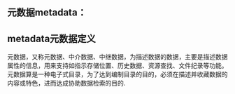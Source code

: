 ## 元数据metadata：
## metadata元数据定义
元数据，又称元数据、中介数据、中继数据，为描述数据的数据，主要是描述数据属性的信息，用来支持如指示存储位置、历史数据、资源查找、文件纪录等功能。元数据算是一种电子式目录，为了达到编制目录的目的，必须在描述并收藏数据的内容或特色，进而达成协助数据检索的目的.
### <title>标签
定义浏览器工具栏中的标题
提供页面被添加到收藏夹时显示的标题
显示在搜索引擎结果中的页面标题

### <meta> 标签
提供关于 HTML 文档的元数据。元数据不会显示在页面上，但是对于机器是可读的。
典型的情况是，meta 元素被用于规定页面的描述、关键词、文档的作者、最后修改时间以及其他元数据。
content 是meta必须的属性，定义与 http-equiv 或 name 属性相关的元信息。
http-equiv ,name, scheme 是meta 可选的属性。（HTML5 不支持 scheme 属性）

#### http-equiv属性：
为名称/值对提供了名称。并指示服务器在发送实际的文档之前先在要传送给浏览器的 MIME 文档头部包含名称/值对。
当服务器向浏览器发送文档时，会先发送许多名称/值对。虽然有些服务器会发送许多这种名称/值对，但是所有服务器都至少要发送一个：content-type:text/html。这将告诉浏览器准备接受一个 HTML 文档。
使用带有 http-equiv 属性的 **<meta>** 标签时，服务器将把名称/值对添加到发送给浏览器的内容头部。
语法格式：
`<meta http-equiv="参数" content="参数变量值">`
参数：
**content-Type 描述文档类型，字符集**
`<meta http-equiv="expires" content="text/html; chartset=utf-8">`
>meta标签的charset的信息参数如GB2312时，代表说明网站是采用的编码是简体中文；
>meta标签的charset的信息参数如BIG5时，代表说明网站是采用的编码是繁体中文；
>meta标签的charset的信息参数如iso-2022-jp时，代表说明网站是采用的编码是日文；
>meta标签的charset的信息参数如ks_c_5601时，代表说明网站是采用的编码是韩文；
>meta标签的charset的信息参数如ISO-8859-1时，代表说明网站是采用的编码是英文；
>meta标签的charset的信息参数如UTF-8时，代表世界通用的语言编码；
>在 HTML5 中，有一个新的 charset 属性，它使字符集的定义更加容易：

**<meta charset="UTF-8">**
default-style规定要使用的预定义的样式表

**<meta http-equiv="default-style" content="the document's preferred stylesheet">**
其中content 属性的值必须匹配同一文档中的一个 link 元素上的 title 属性的值，或者必须匹配同一文档中的一个 style 元素上的 title 属性的值
expires 可以用于设定网页的到期时间。一旦网页过期，必须到服务器上重新传输（必须使用GMT的时间格式）

<meta http-equiv="expires" content="Wed, 20-Jun-2017 22:30:00 GTM">(必须使用GMT时间格式)

Refresh 自动刷新并指向新页面

<meta http-equiv="Refresh" content="2;URL=http://www.baidu.com/"> 表示2秒后跳到百度页面

值 "refresh" 应该慎重使用，因为它会使得页面不受用户控制。在 W3C's Web 内容可访问性指南 中使用 "refresh" 会到导致失败。

Set-Cookie cookie设定，如果网页过期，那么存盘的cookie将被删除

<meta http-equiv="Set-Cookie" content="cookievalue=xxx;expires=Wednesday,20-Jun-2017 22:30:00 GTM;path=/ ">(必须使用GMT时间格式)

Pragma是用于设定禁止浏览器从本地机的缓存中调阅页面内容，设定后一旦离开网页就无法从Cache中再调出

<meta http-equiv="Pragma" content="no-cache">访问者不能脱机浏览此网页

Window-target 显示窗口的设定，强制页面在当前窗口以独立页面显示

<meta http-equive="Window-target" content="_top"> 用来防止别人在框架中调用此页面

Page-Enter 和Page-Exit设定进入/离开页面时的特殊效果

<meta http-equiv="Page-Enter" content="revealTrans(duration=1.0,transtion=12)">

<meta http-equiv="Page-Exit" content="revealTrans(duration=1.0,transtion=12)">

duration的值为网页动态过渡的时间，单位为秒。

transition是过渡方式，它的值为0到23，分别对应24种过渡方式：

| 值 | 过渡方式 | 值 | 过渡方式 |
| :--: | :------------------: | :--: | :------------------: |
| 0 | 盒状收缩 | 1 | 盒状放射 |
| 2 | 圆形收缩 | 3 | 圆形放射 |
| 4 | 由上往下 | 5 | 由下往上 |
| 6 | 从左至右 | 7 | 从右至左 |
| 8 | 垂直百叶窗 | 9 | 水平百叶窗 |
| 10 | 水平格状百叶窗 | 11 | 垂直格状百叶窗 |
| 12 | 随意溶解 | 13 | 从左右两端向中间展开 |
| 14 | 从中间向左右两端展开 | 15 | 从上下两端向中间展开 |
| 16 | 从中间向上下两端展开 | 17 | 从右上角向左下角展开 |
| 18 | 从右下角向左上角展开 | 19 | 从左上角向右下角展开 |
| 20 | 从左下角向右上角展开 | 21 | 水平线状展开 |
| 22 | 垂直线状展开 | 23 | 随机产生一种过渡方式 |

cache-control`指定请求和响应遵循的缓存机制

Cache-Control指定请求和响应遵循的缓存机制。在请求消息或响应消息中设置Cache-Control并不会修改另一个消息处理过程中的缓存处理过程

请求时的缓存指令包括no-cache、no-store、max-age、max-stale、min-fresh、only-if-cached

响应消息中的指令包括public、private、no-cache、no-store、no-transform、must-revalidate、proxy-revalidate、max-age

Public指示响应可被任何缓存区缓存
Private指示对于单个用户的整个或部分响应消息，不能被共享缓存处理。这允许服务器仅仅描述当用户的部分响应消息，此响应消息对于其他用户的请求无效
no-cache指示请求或响应消息不能缓存
no-store用于防止重要的信息被无意的发布。在请求消息中发送将使得请求和响应消息都不使用缓存。
max-age指示客户机可以接收生存期不大于指定时间（以秒为单位）的响应
min-fresh指示客户机可以接收响应时间小于当前时间加上指定时间的响应
max-stale指示客户机可以接收超出超时期间的响应消息。如果指定max-stale消息的值，那么客户机可以接收超出超时期指定值之内的响应消息。
no-siteapp百度会自动对网页进行转码，这个标签是禁止百度的自动转码
<meta http-equiv="cache-control" content="no-cache">(在访问指着网站需要重新下载)

<meta http-equiv="Cache-Control" content="no-siteapp" />

content-Language显示语言的设定

<metahttp-equiv="Content-Language"content="zh-cn"/>

Content-Script-TypeW3C网页规范，指明页面中脚本的类型

<meta http-equiv="Content-Script-Type" Content="text/javascript">

Pics-label 网页等级评定

<meta http-equiv="Pics-label" contect="">

在IE的internet选项中有一项内容设置，可以防止浏览一些受限制的网站，而网站的限制级别就是通过meta属性来设置的

​

####name属性:

name属性主要用于描述网页，与之对应的属性值为content，content中的内容主要是便于搜索引擎机器人查找信息和分类信息用的。

语法格式：<meta name="参数" content="具体参数值值">

参数：

Keywords关键字，用来告诉搜索引擎网页的关键字是什么

<meta name="Keywords" content="HTML, CSS, JavaScript">

description描述，用来告诉搜索引擎网站的主要内容

<meta name="description" content="Free Web tutorials on HTML, CSS, XML" />

robots机器人向导，用来告诉搜索机器人哪些页面需要索引，哪些页面不需要索引

content的参数有all,none,index,noindex,follow,nofollow，默认是all。

all：文件将被检索，且页面上的链接可以被查询；
none：文件将不被检索，且页面上的链接不可以被查询；
index：文件将被检索；
follow：页面上的链接可以被查询；
noindex：文件将不被检索，但页面上的链接可以被查询；
nofollow：文件将被检索，但页面上的链接不可以被查询
<metaname="robots"content="none">

author 作者，标注网页的作者

<metaname="author"content="root,root@xxxx.com">

generator规定用于生成文档的一个软件包,不用于手写页面

<meta name="generator" content="FrontPage 4.0">

Copyright说明网站版权信息

<metaname="copyright"content="信息参数"/>

Revisit-after 重坊，通知搜索引擎多少天访问一次

＜meta name="revisit-after" content="7days">

viewport影响移动端页面布局

<meta name="viewport" content="width=device-width, initial-scale=1.0">

content 参数：

width viewport 宽度(数值/device-width)
height viewport 高度(数值/device-height)
initial-scale 初始缩放比例
maximum-scale 最大缩放比例
minimum-scale 最小缩放比例
user-scalable 是否允许用户缩放(yes/no)
application-name定义固定网站应用程序实例的名称。

<meta name="application-name" content="w3school" />

光标悬停在 Windows 任务栏的固定网站按钮上时，此名称将出现在工具提示中。该应用程序名称还将附加到固定网站应用程序实例的窗口标题中。

各浏览器meta

Microsoft Internet Explorer

<!-- 优先使用最新的ie版本 -->
<meta http-equiv="x-ua-compatible" content="ie=edge">

<!-- 是否开启cleartype显示效果 -->
<meta http-equiv="cleartype" content="on">
<meta name="skype_toolbar" content="skype_toolbar_parser_compatible">

<!-- Pinned Site -->

<!-- IE 10 / Windows 8 -->
<meta name="msapplication-TileImage" content="pinned-tile-144.png">
<meta name="msapplication-TileColor" content="#009900">

<!-- IE 11 / Windows 9.1 -->
<meta name="msapplication-config" content="ieconfig.xml">
Google Chrome

<!-- 优先使用最新的chrome版本 -->
<meta http-equiv="X-UA-Compatible" content="chrome=1" />
<!-- 禁止自动翻译 -->
<meta name="google" value="notranslate">
360浏览器

<!-- 选择使用的浏览器解析内核 -->
<meta name="renderer" content="webkit|ie-comp|ie-stand">
UC手机浏览器

<!-- 将屏幕锁定在特定的方向 -->
<meta name="screen-orientation" content="landscape/portrait">
<!-- 全屏显示页面 -->
<meta name="full-screen" content="yes">
<!-- 强制图片显示，即使是"text mode" -->
<meta name="imagemode" content="force">
<!-- 应用模式，默认将全屏，禁止长按菜单，禁止手势，标准排版，强制图片显示。 -->
<meta name="browsermode" content="application">
<!-- 禁止夜间模式显示 -->
<meta name="nightmode" content="disable">
<!-- 使用适屏模式显示 -->
<meta name="layoutmode" content="fitscreen">
<!-- 当页面有太多文字时禁止缩放 -->
<meta name="wap-font-scale" content="no">
QQ手机浏览器

<!-- 锁定屏幕在特定方向 -->
<meta name="x5-orientation" content="landscape/portrait">
<!-- 全屏显示 -->
<meta name="x5-fullscreen" content="true">
<!-- 页面将以应用模式显示 -->
<meta name="x5-page-mode" content="app">
Apple iOS

<!-- Smart App Banner -->
<meta name="apple-itunes-app" content="app-id=APP_ID,affiliate-data=AFFILIATE_ID,app-argument=SOME_TEXT">

<!-- 禁止自动探测并格式化手机号码 -->
<meta name="format-detection" content="telephone=no">

<!-- Add to Home Screen添加到主屏 -->
<!-- 是否启用 WebApp 全屏模式 -->
<meta name="apple-mobile-web-app-capable" content="yes">
<!-- 设置状态栏的背景颜色,只有在 “apple-mobile-web-app-capable” content=”yes” 时生效 -->
<meta name="apple-mobile-web-app-status-bar-style" content="black">
<!-- 添加到主屏后的标题 -->
<meta name="apple-mobile-web-app-title" content="App Title">
Google Android

<meta name="theme-color" content="#E64545">
<!-- 添加到主屏 -->
<meta name="mobile-web-app-capable" content="yes">
<!-- More info: https://developer.chrome.com/multidevice/android/installtohomescreen -->
App Links

<!-- iOS -->
<meta property="al:ios:url" content="applinks://docs">
<meta property="al:ios:app_store_id" content="12345">
<meta property="al:ios:app_name" content="App Links">
<!-- Android -->
<meta property="al:android:url" content="applinks://docs">
<meta property="al:android:app_name" content="App Links">
<meta property="al:android:package" content="org.applinks">
<!-- Web Fallback -->
<meta property="al:web:url" content="http://applinks.org/documentation">
<!-- More info: http://applinks.org/documentation/ -->
常用的移动端meta

<meta name="viewport" content="width=device-width, initial-scale=1, user-scalable=no" />
<meta name="apple-mobile-web-app-capable" content="yes" />
<meta name="apple-mobile-web-app-status-bar-style" content="black" />
<meta name="format-detection"content="telephone=no, email=no" />
<meta name="viewport" content="width=device-width, initial-scale=1, user-scalable=no" />
<meta name="apple-mobile-web-app-capable" content="yes" /><!-- 删除苹果默认的工具栏和菜单栏 -->
<meta name="apple-mobile-web-app-status-bar-style" content="black" /><!-- 设置苹果工具栏颜色 -->
<meta name="format-detection" content="telphone=no, email=no" /><!-- 忽略页面中的数字识别为电话，忽略email识别 -->
<!-- 启用360浏览器的极速模式(webkit) -->
<meta name="renderer" content="webkit">
<!-- 避免IE使用兼容模式 -->
<meta http-equiv="X-UA-Compatible" content="IE=edge">
<!-- 针对手持设备优化，主要是针对一些老的不识别viewport的浏览器，比如黑莓 -->
<meta name="HandheldFriendly" content="true">
<!-- 微软的老式浏览器 -->
<meta name="MobileOptimized" content="320">
<!-- uc强制竖屏 -->
<meta name="screen-orientation" content="portrait">
<!-- QQ强制竖屏 -->
<meta name="x5-orientation" content="portrait">
<!-- UC强制全屏 -->
<meta name="full-screen" content="yes">
<!-- QQ强制全屏 -->
<meta name="x5-fullscreen" content="true">
<!-- UC应用模式 -->
<meta name="browsermode" content="application">
<!-- QQ应用模式 -->
<meta name="x5-page-mode" content="app">
<!-- windows phone 点击无高光 -->
<meta name="msapplication-tap-highlight" content="no">
<!-- 适应移动端end -->